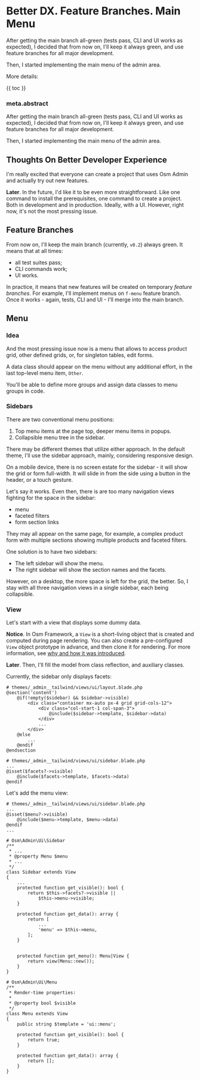 # Better DX. Feature Branches. Main Menu

After getting the main branch all-green (tests pass, CLI and UI works as expected), I decided that from now on, I'll keep it always green, and use feature branches for all major development.

Then, I started implementing the main menu of the admin area.

More details:

{{ toc }}

### meta.abstract

After getting the main branch all-green (tests pass, CLI and UI works as expected), I decided that from now on, I'll keep it always green, and use feature branches for all major development.

Then, I started implementing the main menu of the admin area.

## Thoughts On Better Developer Experience

I'm really excited that everyone can create a project that uses Osm Admin and actually try out new features.

**Later**. In the future, I'd like it to be even more straightforward. Like one command to install the prerequisites, one command to create a project. Both in development and in production. Ideally, with a UI. However, right now, it's not the most pressing issue.

## Feature Branches

From now on, I'll keep the main branch (currently, `v0.2`) always green. It means that at all times:

* all test suites pass;
* CLI commands work;
* UI works.

In practice, it means that new features will be created on temporary *feature branches*. For example, I'll implement menus on `f-menu` feature branch. Once it works - again, tests, CLI and UI - I'll merge into the main branch.

## Menu

### Idea

And the most pressing issue now is a menu that allows to access product grid, other defined grids, or, for singleton tables, edit forms.

A data class should appear on the menu without any additional effort, in the last top-level menu item, `Other`.

You'll be able to define more groups and assign data classes to menu groups in code. 

### Sidebars

There are two conventional menu positions: 

1. Top menu items at the page top, deeper menu items in popups.
2. Collapsible menu tree in the sidebar.

There may be different themes that utilize either approach. In the default theme, I'll use the sidebar approach, mainly, considering responsive design.

On a mobile device, there is no screen estate for the sidebar - it will show the grid or form full-width. It will slide in from the side using a button in the header, or a touch gesture.

Let's say it works. Even then, there is are too many navigation views fighting for the space in the sidebar:

* menu
* faceted filters
* form section links

They may all appear on the same page, for example, a complex product form with multiple sections showing multiple products and faceted filters. 

One solution is to have two sidebars:

* The left sidebar will show the menu.
* The right sidebar will show the section names and the facets.    

However, on a desktop, the more space is left for the grid, the better. So, I stay with all three navigation views in a single sidebar, each being collapsible.

### View

Let's start with a view that displays some dummy data.

**Notice**. In Osm Framework, a `View` is a short-living object that is created and computed during page rendering. You can also create a pre-configured `View` object prototype in advance, and then clone it for rendering. For more information, see [why and how it was introduced](../03/19-framework-view-prototypes-and-render-time-views.md).

**Later**. Then, I'll fill the model from class reflection, and auxiliary classes.

Currently, the sidebar only displays facets:

    # themes/_admin__tailwind/views/ui/layout.blade.php
    @section('content')
        @if(!empty($sidebar) && $sidebar->visible)
            <div class="container mx-auto px-4 grid grid-cols-12">
                <div class="col-start-1 col-span-3">
                    @include($sidebar->template, $sidebar->data)
                </div>
                ...
            </div>
        @else
            ...
        @endif
    @endsection

    # themes/_admin__tailwind/views/ui/sidebar.blade.php
    ...
    @isset($facets?->visible)
        @include($facets->template, $facets->data)
    @endif

Let's add the menu view:

    # themes/_admin__tailwind/views/ui/sidebar.blade.php
    ...
    @isset($menu?->visible)
        @include($menu->template, $menu->data)
    @endif
    ...
    
    # Osm\Admin\Ui\Sidebar
    /**
     * ...
     * @property Menu $menu
     * ...
     */
    class Sidebar extends View
    {
        ...
        protected function get_visible(): bool {
            return $this->facets?->visible ||
                $this->menu->visible;
        }
    
        protected function get_data(): array {
            return [
                ...
                'menu' => $this->menu,
            ];
        }


        protected function get_menu(): Menu|View {
            return view(Menu::new());
        }
    }
    
    # Osm\Admin\Ui\Menu
    /**
     * Render-time properties:
     *
     * @property bool $visible
     */
    class Menu extends View
    {
        public string $template = 'ui::menu';
    
        protected function get_visible(): bool {
            return true;
        }
    
        protected function get_data(): array {
            return [];
        }
    }
    
